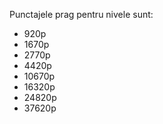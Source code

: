 Punctajele prag pentru nivele sunt:
* 920p
* 1670p
* 2770p
* 4420p
* 10670p
* 16320p
* 24820p
* 37620p

